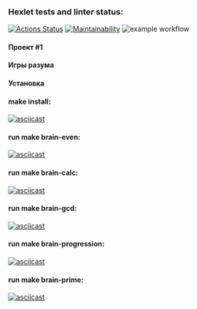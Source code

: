 ### Hexlet tests and linter status:
[![Actions Status](https://github.com/Ilyajr17/php-project-lvl1/workflows/hexlet-check/badge.svg)](https://github.com/Ilyajr17/php-project-lvl1/actions)
[![Maintainability](https://api.codeclimate.com/v1/badges/a99a88d28ad37a79dbf6/maintainability)](https://codeclimate.com/github/codeclimate/codeclimate/maintainability)
![example workflow](https://github.com/Ilyajr17/php-project-lvl1/actions/workflows/worckflow.yml/badge.svg)

#### Проект #1
#### Игры разума

#### Установка
#### make install:
[![asciicast](https://asciinema.org/a/WwyelW8zzGNwXdVvksaDivzCM.svg)](https://asciinema.org/a/WwyelW8zzGNwXdVvksaDivzCM)
#### run make brain-even:
[![asciicast](https://asciinema.org/a/a6JP05kv1CaxaG9WNm9ccLxGm.svg)](https://asciinema.org/a/a6JP05kv1CaxaG9WNm9ccLxGm)
#### run make brain-calc:
[![asciicast](https://asciinema.org/a/de6eP9eqUns3oTH9NtfPt2nah.svg)](https://asciinema.org/a/de6eP9eqUns3oTH9NtfPt2nah)
#### run make brain-gcd:
[![asciicast](https://asciinema.org/a/YJHZgazww4Vjcp0EH89YxwOD7.svg)](https://asciinema.org/a/YJHZgazww4Vjcp0EH89YxwOD7)
#### run make brain-progression:
[![asciicast](https://asciinema.org/a/Aq8DMVYUfssQ1x60ZQEyN9MWd.svg)](https://asciinema.org/a/Aq8DMVYUfssQ1x60ZQEyN9MWd)
#### run make brain-prime:
[![asciicast](https://asciinema.org/a/OQi7CHq3QyXz25z6U0n5wfvoA.svg)](https://asciinema.org/a/OQi7CHq3QyXz25z6U0n5wfvoA)